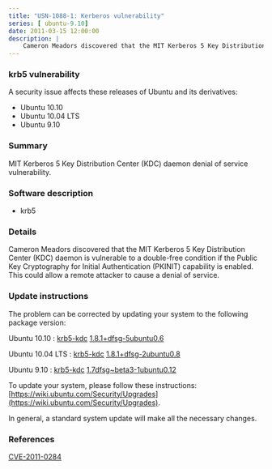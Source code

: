 ```yaml
---
title: "USN-1088-1: Kerberos vulnerability"
series: [ ubuntu-9.10]
date: 2011-03-15 12:00:00
description: |
    Cameron Meadors discovered that the MIT Kerberos 5 Key Distribution Center (KDC) daemon is vulnerable to a double-free condition if the Public Key Cryptography for Initial Authentication (PKINIT) capability is enabled. This could allow a remote attacker to cause a denial of service. 
--- 
```

 
### krb5 vulnerability

A security issue affects these releases of Ubuntu and its derivatives:

* Ubuntu 10.10
* Ubuntu 10.04 LTS
* Ubuntu 9.10

### Summary

MIT Kerberos 5 Key Distribution Center (KDC) daemon denial of service vulnerability.

### Software description

* krb5 

### Details

Cameron Meadors discovered that the MIT Kerberos 5 Key Distribution Center (KDC) daemon is vulnerable to a double-free condition if the Public Key Cryptography for Initial Authentication (PKINIT) capability is enabled. This could allow a remote attacker to cause a denial of service. 

### Update instructions

The problem can be corrected by updating your system to the following package version:

Ubuntu 10.10
 : [krb5-kdc](https://launchpad.net/ubuntu/+source/krb5) <span> [1.8.1+dfsg-5ubuntu0.6](https://launchpad.net/ubuntu/+source/krb5/1.8.1+dfsg-5ubuntu0.6) </span> 

Ubuntu 10.04 LTS
 : [krb5-kdc](https://launchpad.net/ubuntu/+source/krb5) <span> [1.8.1+dfsg-2ubuntu0.8](https://launchpad.net/ubuntu/+source/krb5/1.8.1+dfsg-2ubuntu0.8) </span> 

Ubuntu 9.10
 : [krb5-kdc](https://launchpad.net/ubuntu/+source/krb5) <span> [1.7dfsg~beta3-1ubuntu0.12](https://launchpad.net/ubuntu/+source/krb5/1.7dfsg~beta3-1ubuntu0.12) </span> 

To update your system, please follow these instructions: [https://wiki.ubuntu.com/Security/Upgrades](https://wiki.ubuntu.com/Security/Upgrades).

In general, a standard system update will make all the necessary changes. 

### References

 [CVE-2011-0284](http://people.ubuntu.com/~ubuntu-security/cve/CVE-2011-0284)
 

